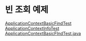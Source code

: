 빈 조회 예제
==========
[ApplicationContextBasicFindTest](Core1-SPRING/src/test/java/hello/core2/beanfind/ApplicationContextBasicFIndTest.java)  
[ApplicationContextInfoTest](Core1-SPRING/src/test/java/hello/core2/beanfind/ApplicationContextInfoTest.java)  
[ApplicationContextBasicFIndTest.java](Core1-SPRING/src/test/java/hello/core2/beanfind/ApplicationContextSameBeanFindTest.java)
